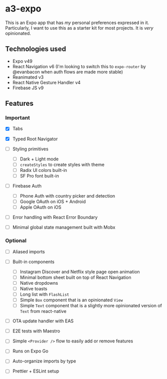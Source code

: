 # a3-expo

This is an Expo app that has _my_ personal preferences expressed in it. Particularly, I want to use this as a starter kit for most projects. It is _very_ opinionated.

## Technologies used
- Expo v49
- React Navigation v6 (I'm looking to switch this to `expo-router` by @evanbacon when auth flows are made more stable)
- Reanimated v3
- React Native Gesture Handler v4
- Firebase JS v9



## Features
### Important
- [x] Tabs
- [x] Typed Root Navigator
- [ ] Styling primitives
  - [ ] Dark + Light mode
  - [ ] `createStyles` to create styles with theme
  - [ ] Radix UI colors built-in
  - [ ] SF Pro font built-in
- [ ] Firebase Auth
  - [ ] Phone Auth with country picker and detection
  - [ ] Google OAuth on iOS + Android
  - [ ] Apple OAuth on iOS
- [ ] Error handling with React Error Boundary
- [ ] Minimal global state management built with Mobx


### Optional
- [ ] Aliased imports
- [ ] Built-in components
  - [ ] Instagram Discover and Netflix style page open animation
  - [ ] Minimal bottom sheet built on top of React Navigation
  - [ ] Native dropdowns
  - [ ] Native toasts
  - [ ] Long list with `FlashList`
  - [ ] Simple `Box` component that is an opinionated `View`
  - [ ] Simple `Text` component that is a slightly more opinionated version of `Text` from react-native
- [ ] OTA update handler with EAS
- [ ] E2E tests with Maestro
- [ ] Simple `<Provider />` flow to easily add or remove features
- [ ] Runs on Expo Go
- [ ] Auto-organize imports by type
- [ ] Prettier + ESLint setup

